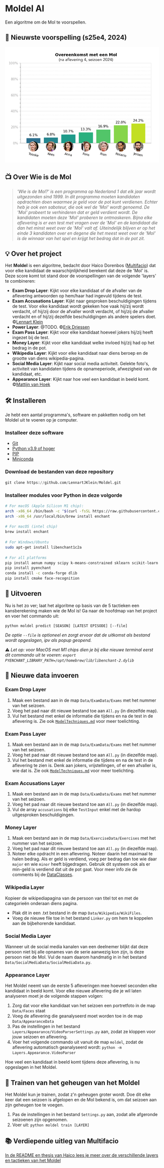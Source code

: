 # Moldel AI

Een algoritme om de Mol te voorspellen.

## 🔦 Nieuwste voorspelling (s25e4, 2024)

![Voorspelling na aflevering 4, seizoen 24 (2024)](https://github.com/LennartJKlein/Moldel/blob/master/results/Season%2025%20(2024)/s25e4.png?raw=true)

## 📺 Over Wie is de Mol

> _'Wie is de Mol?' is een programma op Nederland 1 dat elk jaar wordt uitgezonden sind 1999. In dit programma moeten kandidaten opdrachten doen waarmee je geld voor de pot kunt verdienen. Echter heb je ook een saboteur, die ook wel de 'Mol' wordt genoemd. De 'Mol' probeert te verhinderen dat er geld verdient wordt. De kandidaten moeten deze 'Mol' proberen te ontmaskeren. Bijna elke aflevering is er een test met vragen over de 'Mol' en de kandidaat die dan het minst weet over de 'Mol' valt af. Uiteindelijk blijven er op het einde 3 kandidaten over en degene die het meest weet over de 'Mol' is de winnaar van het spel en krijgt het bedrag dat in de pot zit._

## 💡 Over het project

Het **Moldel** is een algoritme, bedacht door Haico Dorenbos ([Multifacio](https://github.com/Multifacio)) dat voor elke kandidaat de waarschijnlijkheid berekent dat deze de 'Mol' is. Deze score komt tot stand door de voorspellingen van de volgende 'layers' te combineren:

* **Exam Drop Layer**: Kijkt voor elke kandidaat of de afvaller van de aflevering antwoorden op hem/haar had ingevuld tijdens de test.
* **Exam Accusations Layer**: Kijkt naar gesproken beschuldigingen tijdens de test. Voor elke kandidaat wordt gekeken hoe vaak hij/zij wordt verdacht, of hij/zij door de afvaller wordt verdacht, of hij/zij de afvaller verdacht en of hij/zij dezelfde beschuldigingen als andere spelers doet. ©[Lennart Klein](https://github.com/LennartJKlein)
* **Power Layer**: @TODO. ©[Erik Driessen](https://codeerik.nl/widm-2023-resultaten-data-analyse/)
* **Exam Pass Layer**: Kijkt voor elke kandidaat hoeveel jokers hij/zij heeft ingezet bij de test.
* **Money Layer**: Kijkt voor elke kandidaat welke invloed hij/zij had op het bedrag in de pot.
* **Wikipedia Layer**: Kijkt voor elke kandidaat naar diens beroep en de grootte van diens wikipedia-pagina.
* **Social Media Layer**: Kijkt naar social media activiteit. Gelekte foto's, activiteit van kandidaten tijdens de opnameperiode, afwezigheid van de kandidaat, etc.
* **Appearance Layer**: Kijkt naar hoe veel een kandidaat in beeld komt. ©[Mattijn van Hoek](https://github.com/mattijn/widm)

## 🛠 Installeren

Je hebt een aantal programma's, software en pakketten nodig om het Moldel uit te voeren op je computer.

### Installeer deze software

* [Git](https://git-scm.com/book/en/v2/Getting-Started-Installing-Git)
* [Python v3.9 of hoger](https://www.python.org/downloads/)
* [PIP](https://pypi.org/project/pip/)
* [Miniconda](https://docs.conda.io/projects/conda/en/latest/user-guide/install/index.html)

### Download de bestanden van deze repository

```python
git clone https://github.com/LennartJKlein/Moldel.git
```

### Installeer modules voor Python in deze volgorde

```bash
# For macOS (Apple Silicon M1 chip):
arch -x86_64 /bin/bash -c "$(curl -fsSL https://raw.githubusercontent.com/Homebrew/install/HEAD/install.sh)"
arch -x86_64 /usr/local/bin/brew install enchant

# For macOS (intel chip)
brew install enchant

# For Windows/Ubuntu
sudo apt-get install libenchant1c2a 

# For all platforms
pip install aenum numpy scipy k-means-constrained sklearn scikit-learn opencv-python jenkspy rootpath iteround matplotlib progress seaborn tinify
pip install pyenchant
conda install -c conda-forge dlib
pip install cmake face-recognition
```

## 🚀 Uitvoeren

Nu is het zo ver; laat het algoritme op basis van de 5 tactieken een kansberekening maken wie de Mol is! Ga naar de hoofdmap van het project en voer het commando uit:

 `python moldel predict [SEASON] [LATEST EPISODE] [--file]`

_De optie `--file` is optioneel en zorgt ervoor dat de uitkomst als bestand wordt opgeslagen, ipv als popup geopend._

⚠️ _Let op: voor MacOS met M1 chips dien je bij elke nieuwe terminal eerst dit commando uit te voeren: `export PYENCHANT_LIBRARY_PATH=/opt/homebrew/lib/libenchant-2.dylib`_

## 📝 Nieuwe data invoeren

### Exam Drop Layer

1. Maak een bestand aan in de map `Data/ExamData/Exams` met het nummer van het seizoen.
2. Voeg het pad naar dit nieuwe bestand toe aan `All.py` (in diezelfde map).
3. Vul het bestand met enkel de informatie die tijdens en na de test in de aflevering is. Zie ook [`ModelTechniques.md`](/LennartJKlein/Moldel/blob/master/moldel/Data/ExamData/ModelTechniques.md) voor meer toelichting.

### Exam Pass Layer

1. Maak een bestand aan in de map `Data/ExamData/Exams` met het nummer van het seizoen.
2. Voeg het pad naar dit nieuwe bestand toe aan `All.py` (in diezelfde map).
3. Vul het bestand met enkel de informatie die tijdens en na de test in de aflevering te zien is. Denk aan jokers, vrijstellingen, of er een afvaller is, wie dat is. Zie ook [`ModelTechniques.md`](/LennartJKlein/Moldel/blob/master/moldel/Data/ExamData/ModelTechniques.md) voor meer toelichting.

### Exam Accusations Layer

1. Maak een bestand aan in de map `Data/ExamData/Exams` met het nummer van het seizoen.
2. Voeg het pad naar dit nieuwe bestand toe aan `All.py` (in diezelfde map).
3. Vul de array `accusations` bij elke `TestInput` enkel met de hardop uitgesproken beschuldigingen.

### Money Layer

1. Maak een bestand aan in de map `Data/ExerciseData/Exercises` met het nummer van het seizoen.
2. Voeg het pad naar dit nieuwe bestand toe aan `All.py` (in diezelfde map).
3. Noteer elke opdracht in een aflevering. Noteer daarin het maximaal te halen bedrag. Als er geld is verdiend, voeg per bedrag dan toe wie daar `major` en wie `minor` heeft bijgedragen. Gebruik dit systeem ook als er min-geld is verdiend dat uit de pot gaat. Voor meer info zie de comments bij de [DataClasses](/LennartJKlein/Moldel/blob/master/moldel/Data/ExerciseData/Dataclasses).

### Wikipedia Layer

Kopieer de wikipediapagina van de persoon van titel tot en met de categorieën onderaan diens pagina.

* Plak dit in een .txt bestand in de map `Data/Wikipedia/WikiFiles`.
* Voeg de nieuwe file toe in het bestand `Linker.py` om hem te koppelen aan de bijbehorende kandidaat.

### Social Media Layer

Wanneer uit de social media kanalen van een deelnemer blijkt dat deze persoon niet bij alle opnames van de serie aanwezig kon zijn, is deze persoon niet de Mol. Vul de naam daarom handmatig in in het bestand `Data/SocialMediaData/SocialMediaData.py`.

### Appearance Layer

Het Moldel neemt van de eerste 5 afleveringen mee hoeveel seconden elke kandidaat in beeld komt. Voor elke nieuwe aflevering die je wil laten analyseren moet je de volgende stappen volgen:

1. Zorg dat voor elke kandidaat van het seizoen een portretfoto in de map `Data/Faces` staat
2. Voeg de aflevering die geanalyseerd moet worden toe in de map `Data/AppearanceData`
3. Pas de instellingen in het bestand `Layers/Appearance/VideoParserSettings.py` aan, zodat ze kloppen voor jouw seizoen en aflevering.
4. Voer het volgende commando uit vanuit de map `moldel`, zodat de aflevering automatisch geanalyseerd wordt: `python -m Layers.Appearance.VideoParser`

Hoe veel een kandidaat in beeld komt tijdens deze aflevering, is nu opgeslagen in het Moldel.

## 📝 Trainen van het geheugen van het Moldel

Het Moldel kun je trainen, zodat z'n geheugen groter wordt. Doe dit elke keer dat een seizoen is afgelopen en de Mol bekend is, om dat seizoen aan zijn geheugen toe te voegen.

1. Pas de instellingen in het bestand `Settings.py` aan, zodat alle afgeronde seizoenen zijn opgenomen.
2. Voer uit: `python moldel train [LAYER]`

## 📚 Verdiepende uitleg van Multifacio

[In de README en thesis van Haico lees je meer over de verschillende layers en tactieken van het Moldel](https://github.com/Multifacio/Moldel/tree/master/readmes)
